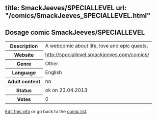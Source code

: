 title: SmackJeeves/SPECIALLEVEL
url: "/comics/SmackJeeves_SPECIALLEVEL.html"
---
Dosage comic SmackJeeves/SPECIALLEVEL
-----------------------------------------

<table class="comicinfo">
<tr>
<th>Description</th><td>A webcomic about life, love and epic quests.</td>
</tr>
<tr>
<th>Website</th><td><a href="http://speciallevel.smackjeeves.com/comics/">http://speciallevel.smackjeeves.com/comics/</a></td>
</tr>
<tr>
<th>Genre</th><td>Other</td>
</tr>
<tr>
<th>Language</th><td>English</td>
</tr>
<tr>
<th>Adult content</th><td>no</td>
</tr>
<tr>
<th>Status</th><td>ok on 23.04.2013</td>
</tr>
<tr>
<th>Votes</th><td>0</div></td>
</tr>
</table>

[Edit this info](/comics/SmackJeeves_SPECIALLEVEL_edit.html) or go back to the [comic list](../comic-index.html).
